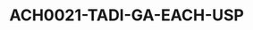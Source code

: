 # ACH0021-TADI-GA-EACH-USP


<!-- ## Conceitos vistos em aula -->

<!-- -   Gráficos: de barras, histograma, linha, dispersão, boxplot -->

<!-- -   Ordenação de dados de forma crescente/decrescente -->

<!-- -   Tabela de frequência: categóricos, numéricos, numéricos categorizados -->

<!-- -   Medidas resumo: média, mediana, moda, variância, desvio padrão -->

<!-- -   Regressão linear e R2. -->

<!-- -   Tabela de contingência: quali x quali. -->

<!-- -   Tabela resumo: quali x quanti - média, desvio padrão. -->

<!-- -   Quartil -->

<!-- -   valor z -->
